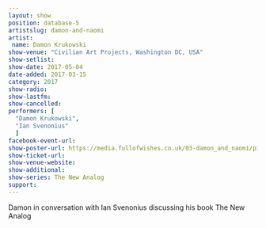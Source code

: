 ```yaml
---
layout: show
position: database-5
artistslug: damon-and-naomi
artist:
 name: Damon Krukowski
show-venue: "Civilian Art Projects, Washington DC, USA"
show-setlist:
show-date: 2017-05-04
date-added: 2017-03-15
category: 2017
show-radio:
show-lastfm:
show-cancelled:
performers: [
  "Damon Krukowski",
  "Ian Svenonius"
  ]
facebook-event-url:
show-poster-url: https://media.fullofwishes.co.uk/03-damon_and_naomi/pictures/damon-krukowski-the-new-analog-tour-poster.jpg
show-ticket-url:
show-venue-website:
show-additional:
show-series: The New Analog
support:
---
```

Damon in conversation with Ian Svenonius discussing his book The New Analog

